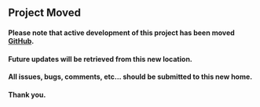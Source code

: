 ## Project Moved

#### Please note that active development of this project has been moved [GitHub](https://github.com/emagaliff/znc-nicktrace).

#### Future updates will be retrieved from this new location.

#### All issues, bugs, comments, etc... should be submitted to this new home.

#### Thank you.
